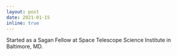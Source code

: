 ```yaml
---
layout: post
date: 2021-01-15
inline: true
---
```


Started as a Sagan Fellow at Space Telescope Science Institute in Baltimore, MD.